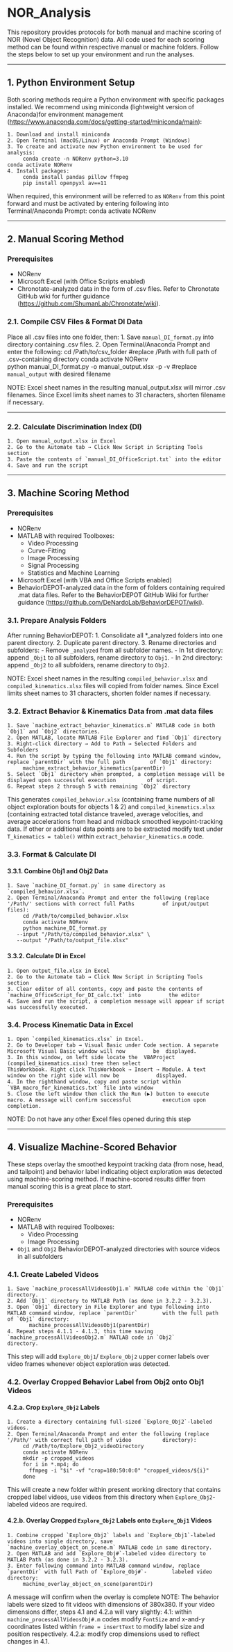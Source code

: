 # NOR_Analysis

This repository provides protocols for both manual and machine scoring of NOR (Novel Object Recognition) data. All code used for each scoring method can be found within respective manual or machine folders. Follow the steps below to set up your environment and run the analyses.

---

## 1. Python Environment Setup

Both scoring methods require a Python environment with specific packages installed. We recommend using miniconda (lightweight version of Anaconda)for environment management (https://www.anaconda.com/docs/getting-started/miniconda/main):

    1. Download and install miniconda 
    2. Open Terminal (macOS/Linux) or Anaconda Prompt (Windows)
    3. To create and activate new Python environment to be used for analysis: 
         conda create -n NORenv python=3.10										 conda activate NORenv
    4. Install packages: 
         conda install pandas pillow ffmpeg
         pip install openpyxl av==11

When required, this environment will be referred to as `NORenv` from this point forward and must be activated by entering following into Terminal/Anaconda Prompt: 
	 conda activate NORenv

---

## 2. Manual Scoring Method

### Prerequisites
* NORenv
* Microsoft Excel (with Office Scripts enabled)
* Chronotate-analyzed data in the form of .csv files. Refer to Chronotate GitHub wiki for further guidance (https://github.com/ShumanLab/Chronotate/wiki). 

### 2.1. Compile CSV Files & Format DI Data

Place all .csv files into one folder, then:
    1. Save `manual_DI_format.py` into directory containing .csv files.
    2. Open Terminal/Anaconda Prompt and enter the following:
       	 cd /Path/to/csv_folder #replace /Path with full path of .csv-containing directory
         conda activate NORenv		
	 python manual_DI_format.py -o manual_output.xlsx -p -v #replace `manual_output` with desired filename

NOTE: Excel sheet names in the resulting manual_output.xlsx will mirror .csv filenames. Since Excel limits sheet names to 31 characters, shorten filename if necessary.

---

### 2.2. Calculate Discrimination Index (DI)
  
    1. Open manual_output.xlsx in Excel
    2. Go to the Automate tab → Click New Script in Scripting Tools section
    3. Paste the contents of `manual_DI_OfficeScript.txt` into the editor
    4. Save and run the script

---

## 3. Machine Scoring Method

### Prerequisites
* NORenv
* MATLAB with required Toolboxes:
    - Video Processing
    - Curve-Fitting
    - Image Processing
    - Signal Processing
    - Statistics and Machine Learning
* Microsoft Excel (with VBA and Office Scripts enabled)
* BehaviorDEPOT-analyzed data in the form of folders containing required .mat data files. Refer to the BehaviorDEPOT GitHub Wiki for further guidance (https://github.com/DeNardoLab/BehaviorDEPOT/wiki).

### 3.1. Prepare Analysis Folders

After running BehaviorDEPOT:
    1. Consolidate all *_analyzed folders into one parent directory.
    2. Duplicate parent directory.
    3. Rename directories and subfolders:
       - Remove `_analyzed` from all subfolder names.
       - In 1st directory: append `_Obj1` to all subfolders, rename directory to `Obj1`.
       - In 2nd directory: append `_Obj2` to all subfolders, rename directory to `Obj2`.

NOTE: Excel sheet names in the resulting `compiled_behavior.xlsx` and `compiled_kinematics.xlsx` files will copied from folder names. 
Since Excel limits sheet names to 31 characters, shorten folder names if necessary.

### 3.2. Extract Behavior & Kinematics Data from .mat data files

    1. Save `machine_extract_behavior_kinematics.m` MATLAB code in both `Obj1` and `Obj2` directories.
    2. Open MATLAB, locate MATLAB File Explorer and find `Obj1` directory 
    3. Right-click directory → Add to Path → Selected Folders and Subfolders
    4. Run the script by typing the following into MATLAB command window, replace `parentDir` with the full path        of `Obj1` directory:  
	     machine_extract_behavior_kinematics(parentDir)
    5. Select `Obj1` directory when prompted, a completion message will be displayed upon successful execution          of script.
    6. Repeat steps 2 through 5 with remaining `Obj2` directory

This generates `compiled_behavior.xlsx` (containing frame numbers of all object exploration bouts for objects 1 & 2) and `compiled_kinematics.xlsx` (containing extracted total distance traveled, average velocities, and average accelerations from head and midback smoothed keypoint-tracking data. If other or additional data points are to be extracted modify text under `T_kinematics = table()` within `extract_behavior_kinematics.m` code.

### 3.3. Format & Calculate DI

#### 3.3.1. Combine Obj1 and Obj2 Data 

    1. Save `machine_DI_format.py` in same directory as `compiled_behavior.xlsx`.
    2. Open Terminal/Anaconda Prompt and enter the following (replace '/Path/' sections with correct full Paths         of input/output files):
         cd /Path/to/compiled_behavior.xlsx
         conda activate NORenv
      	 python machine_DI_format.py 
	   --input "/Path/to/compiled_behavior.xlsx" \
  	   --output "/Path/to/output_file.xlsx"

#### 3.3.2. Calculate DI in Excel

    1. Open output_file.xlsx in Excel
    2. Go to the Automate tab → Click New Script in Scripting Tools section
    3. Clear editor of all contents, copy and paste the contents of `machine_OfficeScript_for_DI_calc.txt` into         the editor
    4. Save and run the script, a completion message will appear if script was successfully executed.


### 3.4. Process Kinematic Data in Excel

    1. Open `compiled_kinematics.xlsx` in Excel.
    2. Go to Developer tab → Visual Basic under Code section. A separate Microsoft Visual Basic window will now         be  displayed. 
    3. In this window, on left side locate the  VBAProject (compiled_kinematics.xisx) tree then select       `          ThisWorkbook. Right click ThisWorkbook → Insert → Module. A text window on the right side will now be            displayed.
    4. In the righthand window, copy and paste script within  `VBA_macro_for_kinematics.txt` file into window
    5. Close the left window then click the Run (▶️) button to execute macro. A message will confirm successful          execution upon completion.

NOTE: Do not have any other Excel files opened during this step

---

## 4. Visualize Machine-Scored Behavior
These steps overlay the smoothed keypoint tracking data (from nose, head, and tailpoint) and behavior label indicating object exploration was detected using machine-scoring method.
If machine-scored results differ from manual scoring this is a great place to start. 

### Prerequisites
* NORenv
* MATLAB with required Toolboxes:
    - Video Processing
    - Image Processing
* `Obj1` and `Obj2` BehaviorDEPOT-analyzed directories with source videos in all subfolders

### 4.1. Create Labeled Videos

    1. Save `machine_processAllVideosObj1.m` MATLAB code within the `Obj1` directory.
    2. Add `Obj1` directory to MATLAB Path (as done in 3.2.2 - 3.2.3).
    3. Open `Obj1` directory in File Explorer and type following into MATLAB command window, replace `parentDir`        with the full path of `Obj1` directory:
	       machine_processAllVideosObj1(parentDir)
    4. Repeat steps 4.1.1 - 4.1.3, this time saving `machine_processAllVideosObj2.m` MATLAB code in `Obj2`              directory.

This step will add `Explore_Obj1`/ `Explore_Obj2` upper corner labels over video frames whenever object exploration was detected.

### 4.2. Overlay Cropped Behavior Label from Obj2 onto Obj1 Videos

#### 4.2.a. Crop `Explore_Obj2` Labels 
       	  
    1. Create a directory containing full-sized `Explore_Obj2`-labeled videos.
    2. Open Terminal/Anaconda Prompt and enter the following (replace '/Path/' with correct full path of video          directory):
         cd /Path/to/Explore_Obj2_videoDirectory
         conda activate NORenv
         mkdir -p cropped_videos
         for i in *.mp4; do
           ffmpeg -i "$i" -vf "crop=180:50:0:0" "cropped_videos/${i}"
         done

This will create a new folder within present working directory that contains cropped label videos, use videos from this directory when `Explore_Obj2`-labeled videos are required.

#### 4.2.b. Overlay Cropped `Explore_Obj2` Labels onto `Explore_Obj1` Videos

    1. Combine cropped `Explore_Obj2` labels and `Explore_Obj1`-labeled videos into single directory, save              `machine_overlay_object_on_scene.m` MATLAB code in same directory.
    2. Open MATLAB and add `Explore_Obj#`-labeled video directory to MATLAB Path (as done in 3.2.2 - 3.2.3).
    3. Enter following command into MATLAB command window, replace `parentDir` with full Path of `Explore_Obj#`-        labeled video directory: 
         machine_overlay_object_on_scene(parentDir)

A message will confirm when the overlay is complete
NOTE: The behavior labels were sized to fit videos with dimensions of 380x380. If your video dimensions differ, steps 4.1 and 4.2.a will vary slightly:
    4.1: within `machine_processAllVideosObj#.m` codes modify `FontSize` and x-and-y coordinates listed within           `frame = insertText` to modify label size and position respectively. 
    4.2.a: modify crop dimensions used to reflect changes in 4.1.


